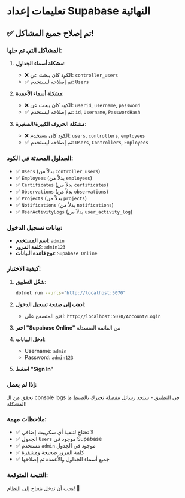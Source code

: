 # تعليمات إعداد Supabase النهائية

## ✅ تم إصلاح جميع المشاكل!

### المشاكل التي تم حلها:

1. **مشكلة أسماء الجداول**:
   - ❌ الكود كان يبحث عن: `controller_users`
   - ✅ تم إصلاحه ليستخدم: `Users`

2. **مشكلة أسماء الأعمدة**:
   - ❌ الكود كان يبحث عن: `userid`, `username`, `password`
   - ✅ تم إصلاحه ليستخدم: `id`, `Username`, `PasswordHash`

3. **مشكلة الحروف الكبيرة/الصغيرة**:
   - ❌ الكود كان يستخدم: `users`, `controllers`, `employees`
   - ✅ تم إصلاحه ليستخدم: `Users`, `Controllers`, `Employees`

### الجداول المحدثة في الكود:

- ✅ `Users` (بدلاً من `controller_users`)
- ✅ `Employees` (بدلاً من `employees`)
- ✅ `Certificates` (بدلاً من `certificates`)
- ✅ `Observations` (بدلاً من `observations`)
- ✅ `Projects` (بدلاً من `projects`)
- ✅ `Notifications` (بدلاً من `notifications`)
- ✅ `UserActivityLogs` (بدلاً من `user_activity_log`)

### بيانات تسجيل الدخول:

- **اسم المستخدم**: `admin`
- **كلمة المرور**: `admin123`
- **نوع قاعدة البيانات**: `Supabase Online`

### كيفية الاختبار:

1. **شغّل التطبيق**:
   ```bash
   dotnet run --urls="http://localhost:5070"
   ```

2. **اذهب إلى صفحة تسجيل الدخول**:
   - افتح المتصفح على: `http://localhost:5070/Account/Login`

3. **اختر "Supabase Online"** من القائمة المنسدلة

4. **ادخل البيانات**:
   - Username: `admin`
   - Password: `admin123`

5. **اضغط "Sign In"**

### إذا لم يعمل:

تحقق من الـ console logs في التطبيق - ستجد رسائل مفصلة تخبرك بالضبط ما المشكلة!

### ملاحظات مهمة:

- ✅ لا تحتاج لتنفيذ أي سكريبت إضافي
- ✅ الجدول `Users` موجود في Supabase
- ✅ مستخدم `admin` موجود في الجدول
- ✅ كلمة المرور صحيحة ومشفرة
- ✅ جميع أسماء الجداول والأعمدة تم إصلاحها

### النتيجة المتوقعة:

يجب أن تدخل بنجاح إلى النظام! 🎉
